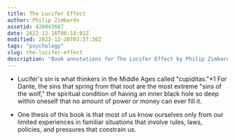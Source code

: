 ```yaml
---
title: The Lucifer Effect
author: Philip Zimbardo
assetid: 420043667
date: 2022-12-16T06:18:01Z
modified: 2022-12-28T03:37:30Z
tags: "psychology"
slug: the-lucifer-effect
description: "Book annotations for The Lucifer Effect by Philip Zimbardo"
---
```


*  Lucifer's sin is what thinkers in the Middle Ages called "cupiditas."*1 For Dante, the sins that spring from that root are the most extreme "sins of the wolf," the spiritual condition of having an inner black hole so deep within oneself that no amount of power or money can ever fill it.

*  One thesis of this book is that most of us know ourselves only from our limited experiences in familiar situations that involve rules, laws, policies, and pressures that constrain us.

